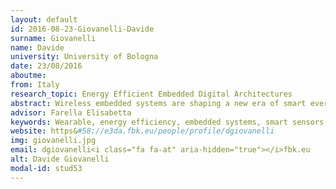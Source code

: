 ```yaml
---
layout: default 
id: 2016-08-23-Giovanelli-Davide
surname: Giovanelli
name: Davide
university: University of Bologna
date: 23/08/2016
aboutme: 
from: Italy
research_topic: Energy Efficient Embedded Digital Architectures
abstract: Wireless embedded systems are shaping a new era of smart everything everywhere. New devices are entering in our daily lives contributing to novel scenarios where their co-existence opens opportunities for users' quality of life. Still old and novel challenges lies ahead. Wearables for Health and professional sport encounters the trade-off between energy efficiency, form factor at one side and the QoS and the human factors at the other. Moreover, their massive distribution pose challenges on their scalability, co-existence and cooperation. In this research, these challenges will be considered under the energy efficiency umbrella.
advisor: Farella Elisabetta
keywords: Wearable, energy efficiency, embedded systems, smart sensors, sport and rehabilitation, wireless protocols
website: https&#58;//e3da.fbk.eu/people/profile/dgiovanelli
img: giovanelli.jpg
email: dgiovanelli<i class="fa fa-at" aria-hidden="true"></i>fbk.eu
alt: Davide Giovanelli
modal-id: stud53
---
```

